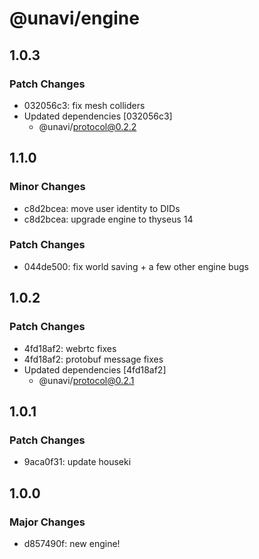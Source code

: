 # @unavi/engine

## 1.0.3

### Patch Changes

- 032056c3: fix mesh colliders
- Updated dependencies [032056c3]
  - @unavi/protocol@0.2.2

## 1.1.0

### Minor Changes

- c8d2bcea: move user identity to DIDs
- c8d2bcea: upgrade engine to thyseus 14

### Patch Changes

- 044de500: fix world saving + a few other engine bugs

## 1.0.2

### Patch Changes

- 4fd18af2: webrtc fixes
- 4fd18af2: protobuf message fixes
- Updated dependencies [4fd18af2]
  - @unavi/protocol@0.2.1

## 1.0.1

### Patch Changes

- 9aca0f31: update houseki

## 1.0.0

### Major Changes

- d857490f: new engine!
